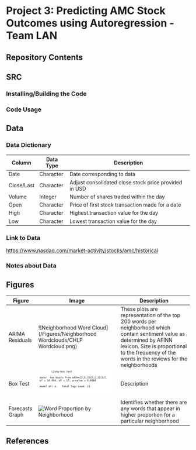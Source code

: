 # Project 3: Predicting AMC Stock Outcomes using Autoregression - Team LAN
## Repository Contents 

## SRC
### Installing/Building the Code


### Code Usage



## Data
### Data Dictionary
| Column | Data Type | Description |
| --- | --- | --- |
| Date | Character | Date corresponding to data |
| Close/Last | Character | Adjust consolidated close stock price provided in USD |
| Volume | Integer | Number of shares traded within the day |
| Open | Character | Price of first stock transaction made for a date |
| High | Character | Highest transaction value for the day |
| Low | Character | Lowest transaction value for the day |

### Link to Data
https://www.nasdaq.com/market-activity/stocks/amc/historical 

### Notes about Data


## Figures 

| Figure | Image | Description|
| --- | --- | --- |
| ARIMA Residuals | ![Neighborhood Word Cloud](/Figures/Neighborhood Wordclouds/CHLP Wordcloud.png) | These plots are representation of the top 200 words per neighborhood which contain sentiment value as determined by AFINN lexicon. Size is proportional to the frequency of the words in the reviews for the neighborhoods |
| Box Test | ![Box Test](/FIGURES/BoxTest.jpeg) | Description |
| Forecasts Graph | ![Word Proportion by Neighborhood](/Figures/WordProportionbyNeighborhood.png) | Identifies whether there are any words that appear in higher proportion for a particular neighborhood |




## References


